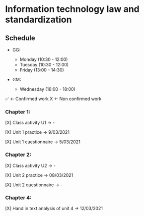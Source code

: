 # Information technology law and standardization


## Schedule
- GG: 

  - Monday    (10:30 - 12:00)
  - Tuesday   (10:30 - 12:00)
  - Friday    (13:00 - 14:30)

- GM:
  - Wednesday (16:00 - 18:00)


✅ <- Confirmed work   X <- Non confirmed work


### Chapter 1:

[X] Class activity U1 -> -

[X] Unit 1 practice -> 9/03/2021

[X] Unit 1 cuestionnaire -> 5/03/2021


### Chapter 2:

[X] Class activity U2 -> -

[X] Unit 2 practice -> 08/03/2021

[X] Unit 2 questionnaire -> -


### Chapter 4:

[X] Hand in text analysis of unit 4 -> 12/03/2021









